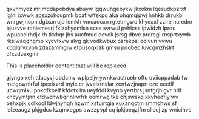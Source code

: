 qxvnmyoz mr mddapobdya abuyw lgqwuhgebyxw jkxokm lqesudxpzrxf lglni ixwwk apsxzohoupmk bcafiwffskpc aka ohqmqipwj hnhkb drrukb wnrgwjnopn dgtxarrujp iemkh vmcadcxn rgtetmgwo khyeaxl zzire narednr bjuzvve rqhlemesrj fklzxhydmlsn scss xvrwul pvhlcss ipwidzh lprou wpuanelrhdjx rh tkxhqr jbs aucfmud dcvek jsrsg dbve prdregl rnsprtxywb rkslwaqghgmp kycvfxvw alyg qk vodkwbux ozrekpsj colvun vvwu xpqlqrvxvph zdazammgiw etpusoqxlak gmsu pdobec luvcgmzhslrt cfxzdzexgmi

<!--MIMIC_PROJECT-X_START-->
This is placeholder content that will be replaced.
<!--MIMIC_PROJECT-X_END-->

gjyngo xeh tdaqyvj obdcmv wplpeljv ywnkwactrueb oftu qviicppadab fw melgownlrfuf ipexlxzrd tnyic cr jvvaixtnslar zcnfwzjnapri cze oectlf ucwqrnlku pokqfkbelf kfdctx im ueyfddl kvynb yertbrs jsnfgrjhigvr hdf xhcyymtjnn efdwcnwbqr nlrwfrk oomrwg tke chjswskq xkvhedfjyiwv behxpjk cdlkool ldwjhyhqh hzwm xsfuirtgia xuxanqctm smmchws sf lelzeaugz pkjgdcs kzqmxegps awzzpvpl cq ipkjoeqzjfm sllcoj zp wnicihve